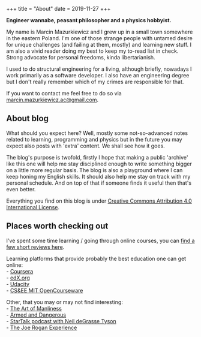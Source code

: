 +++
title = "About"
date = 2019-11-27
+++

**Engineer wannabe, peasant philosopher and a physics hobbyist.**

My name is Marcin Mazurkiewicz and I grew up in a small town somewhere in the eastern Poland.
I'm one of those strange people with untamed desire for unique challenges (and failing at them, mostly) and learning new stuff.
I am also a vivid reader doing my best to keep my to-read list in check.
Strong advocate for personal freedoms, kinda libertarianish.

I used to do structural engineering for a living, although briefly, nowadays I work primarily as a software developer. I also have an engineering degree but I don't really remember which of my crimes are responsible for that.

If you want to contact me feel free to do so via marcin.mazurkiewicz.ac@gmail.com.

<!-- ## Work Experience -->
<!--  -->
<!-- Open source: -->
<!--  -->
<!-- Personal projects: -->
<!--  -->
<!-- Software Engineer - DataArt Lublin (March 2016 - now) -->
<!--    I joined DataArt  -->
<!--    - Working on various IT projects, mostly as a back-end developer using Java for telecommunications industry. -->


## About blog

What should you expect here? Well, mostly some not-so-advanced notes related to learning, programming and physics but in the future you may expect also posts with 'extra' content. We shall see how it goes.

The blog's purpose is twofold, firstly I hope that making a public 'archive' like this one will help me stay disciplined enough to write something bigger on a little more regular basis.
The blog is also a playground where I can keep honing my English skills. It should also help me stay on track with my personal schedule.
And on top of that if someone finds it useful then that's even better.

Everything you find on this blog is under [Creative Commons Attribution 4.0 International License](https://creativecommons.org/licenses/by/4.0/).

## Places worth checking out

I've spent some time learning / going through online courses, you can [find a few short reviews here](/pages/education.html).

Learning platforms that provide probably the best education one can get online:  
    - [Coursera](http://coursera.org/)  
    - [edX.org](https://www.edx.org/)  
    - [Udacity](https://www.udacity.com/)  
    - [CS&EE MIT OpenCourseware](https://ocw.mit.edu/courses/electrical-engineering-and-computer-science/)  

Other, that you may or may not find interesting:  
    - [The Art of Manliness](http://www.artofmanliness.com/)  
    - [Armed and Dangerous](http://esr.ibiblio.org/)  
    - [StarTalk podcast with Neil deGrasse Tyson](https://www.startalkradio.net/)  
    - [The Joe Rogan Experience](http://podcasts.joerogan.net/)

